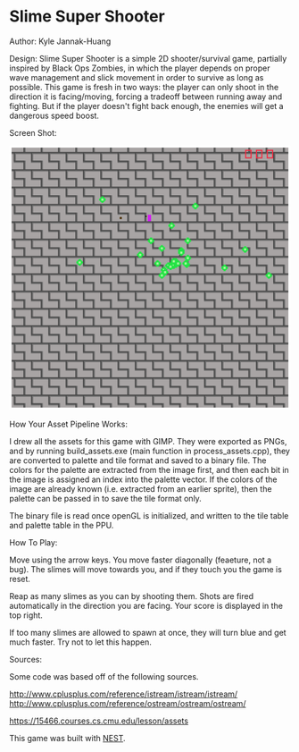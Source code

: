 # Slime Super Shooter

Author: Kyle Jannak-Huang

Design: Slime Super Shooter is a simple 2D shooter/survival game, partially inspired by Black Ops Zombies, in which the player depends on proper wave management and slick movement in order to survive as long as possible.
This game is fresh in two ways: the player can only shoot in the direction it is facing/moving, forcing a tradeoff between running away and fighting. 
But if the player doesn't fight back enough, the enemies will get a dangerous speed boost.

Screen Shot:

![Screen Shot](screenshot.png)

How Your Asset Pipeline Works:

I drew all the assets for this game with GIMP. They were exported as PNGs, and by running build_assets.exe (main function in process_assets.cpp),
they are converted to palette and tile format and saved to a binary file. The colors for the palette are extracted from the image first, and then
each bit in the image is assigned an index into the palette vector. If the colors of the image are already known (i.e. extracted from an earlier sprite),
then the palette can be passed in to save the tile format only.

The binary file is read once openGL is initialized, and written to the tile table and palette table in the PPU.

How To Play:

Move using the arrow keys. You move faster diagonally (feaeture, not a bug). The slimes will move towards you, and if they touch you the game is reset.

Reap as many slimes as you can by shooting them. Shots are fired automatically in the direction you are facing. Your score is displayed in the top right.

If too many slimes are allowed to spawn at once, they will turn blue and get much faster. Try not to let this happen.

Sources: 

Some code was based off of the following sources.

http://www.cplusplus.com/reference/istream/istream/istream/
http://www.cplusplus.com/reference/ostream/ostream/ostream/

https://15466.courses.cs.cmu.edu/lesson/assets

This game was built with [NEST](NEST.md).

